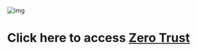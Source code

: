 
![img](https://blog.cloudflare.com/content/images/2022/06/unnamed.png)

# Click here to access [Zero Trust](https://anir0y.cloudflareaccess.com/)
